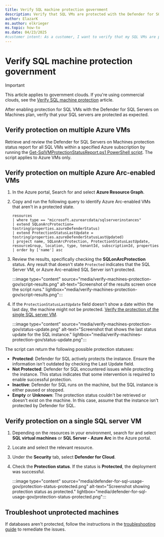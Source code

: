```yaml
---
title: Verify SQL machine protection government
description: Verify that SQL VMs are protected with the Defender for SQL Servers on Machines plan as expected, ensuring that all security measures are properly implemented.
author: ElazarK
ms.author: elkrieger
ms.topic: how-to
ms.date: 04/23/2025
#customer intent: As a customer, I want to verify that my SQL VMs are protected with the Defender for SQL Servers on Machines plan as expected.
---
```


# Verify SQL machine protection government

> [!IMPORTANT]
> This article applies to government clouds. If you're using commercial clouds, see the [Verify SQL machine protection](verify-machine-protection.md) article.

After enabling protection for SQL VMs with the Defender for SQL Servers on Machines plan, verify that your SQL servers are protected as expected.

## Verify protection on multiple Azure VMs

Retrieve and review the Defender for SQL Servers on Machines protection status report for all SQL VMs within a specified Azure subscription by running the [Get-SqlVMProtectionStatusReport.ps1 PowerShell script](https://aka.ms/DfSQLprotectionverificationscale). The script applies to Azure VMs only.

## Verify protection on multiple Azure Arc-enabled VMs

1. In the Azure portal, Search for and select **Azure Resource Graph**.

1. Copy and run the following query to identify Azure Arc-enabled VMs that aren't in a protected state.

    ```kusto   
    resources
    | where type == "microsoft.azurearcdata/sqlserverinstances"
    | extend SQLonArcProtection= tostring(properties.azureDefenderStatus)
    | extend ProtectionStatusLastUpdate = tostring(properties.azureDefenderStatusLastUpdated)
    | project name, SQLonArcProtection, ProtectionStatusLastUpdate, resourceGroup, location, type, tenantId, subscriptionId, properties
    | order by ['name'] asc
    ```

1. Review the results, specifically checking the **SQLonArcProtection** status. Any result that doesn't state `Protected` indicates that the SQL Server VM, or Azure Arc-enabled SQL Server isn't protected.

    :::image type="content" source="media/verify-machines-protection-gov/script-results.png" alt-text="Screenshot of the results screen once the script runs." lightbox="media/verify-machines-protection-gov/script-results.png":::

1. If the `ProtectionStatusLastUpdate` field doesn't show a date within the last day, the machine might not be protected. [Verify the protection of the single SQL server VM](#verify-protection-on-a-single-sql-server-vm).

    :::image type="content" source="media/verify-machines-protection-gov/status-update.png" alt-text="Screenshot that shows the last status update for the SQL instance." lightbox="media/verify-machines-protection-gov/status-update.png":::

The script can return the following possible protection statuses:
- **Protected**: Defender for SQL actively protects the instance. Ensure the information isn't outdated by checking the  Last Update field.
- **Not Protected**: Defender for SQL encountered issues while protecting the instance. This status indicates that some intervention is required to enable successful protection.
- **Inactive**: Defender for SQL runs on the machine, but the SQL instance is either paused or stopped.
- **Empty** or **Unknown**: The protection status couldn't be retrieved or doesn't exist on the machine. In this case, assume that the instance isn't protected by Defender for SQL.

## Verify protection on a single SQL server VM

1. Depending on the resources in your environment, search for and select **SQL virtual machines** or **SQL Server - Azure Arc** in the Azure portal.

1. Locate and select the relevant resource.

1. Under the **Security** tab, select **Defender for Cloud**.

1. Check the **Protection status**. If the status is **Protected**, the deployment was successful.

    :::image type="content" source="media/defender-for-sql-usage-gov/protection-status-protected.png" alt-text="Screenshot showing protection status as protected." lightbox="media/defender-for-sql-usage-gov/protection-status-protected.png":::

## Troubleshoot unprotected machines

If databases aren't protected, follow the instructions in the [troubleshooting guide](troubleshoot-sql-machines-guide-gov.md) to remediate the issues.
